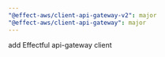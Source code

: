 ```yaml
---
"@effect-aws/client-api-gateway-v2": major
"@effect-aws/client-api-gateway": major
---
```


add Effectful api-gateway client
